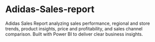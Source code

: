 # Adidas-Sales-report
Adidas Sales Report analyzing sales performance, regional and store trends, product insights, price and profitability, and sales channel comparison. Built with Power BI to deliver clear business insights.
